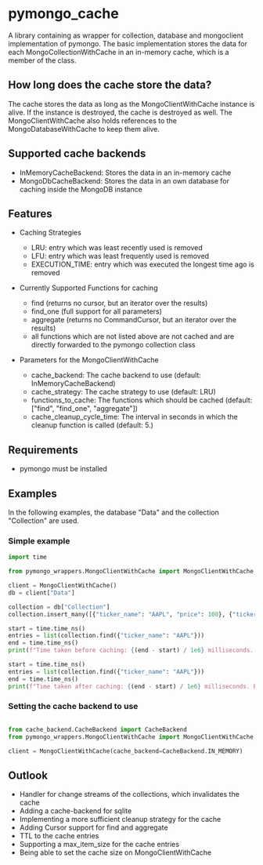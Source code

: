 # pymongo_cache

A library containing as wrapper for collection, database and mongoclient implementation of pymongo.
The basic implementation stores the data for each MongoCollectionWithCache in an in-memory cache, which
is a member of the class.

## How long does the cache store the data?

The cache stores the data as long as the MongoClientWithCache instance is alive. If the instance is destroyed,
the cache is destroyed as well. The MongoClientWithCache also holds references to the MongoDatabaseWithCache
to keep them alive.

## Supported cache backends

- InMemoryCacheBackend: Stores the data in an in-memory cache
- MongoDbCacheBackend: Stores the data in an own database for caching inside the MongoDB instance

## Features

- Caching Strategies
    - LRU: entry which was least recently used is removed
    - LFU: entry which was least frequently used is removed
    - EXECUTION_TIME: entry which was executed the longest time ago is removed

- Currently Supported Functions for caching
    - find (returns no cursor, but an iterator over the results)
    - find_one (full support for all parameters)
    - aggregate (returns no CommandCursor, but an iterator over the results)
    - all functions which are not listed above are not cached and are directly forwarded to the pymongo collection class

- Parameters for the MongoClientWithCache
    - cache_backend: The cache backend to use (default: InMemoryCacheBackend)
    - cache_strategy: The cache strategy to use (default: LRU)
    - functions_to_cache: The functions which should be cached (default: ["find", "find_one", "aggregate"])
    - cache_cleanup_cycle_time: The interval in seconds in which the cleanup function is called (default: 5.)
## Requirements

- pymongo must be installed

## Examples

In the following examples, the database "Data" and the collection "Collection" are used.

### Simple example

```python
import time

from pymongo_wrappers.MongoClientWithCache import MongoClientWithCache

client = MongoClientWithCache()
db = client["Data"]

collection = db["Collection"]
collection.insert_many([{"ticker_name": "AAPL", "price": 100}, {"ticker_name": "AAPL", "price": 200}])

start = time.time_ns()
entries = list(collection.find({"ticker_name": "AAPL"}))
end = time.time_ns()
print(f"Time taken before caching: {(end - start) / 1e6} milliseconds. Entries: {len(entries)}")

start = time.time_ns()
entries = list(collection.find({"ticker_name": "AAPL"}))
end = time.time_ns()
print(f"Time taken after caching: {(end - start) / 1e6} milliseconds. Entries: {len(entries)}")
```

### Setting the cache backend to use

```python

from cache_backend.CacheBackend import CacheBackend
from pymongo_wrappers.MongoClientWithCache import MongoClientWithCache

client = MongoClientWithCache(cache_backend=CacheBackend.IN_MEMORY)

```

## Outlook

- Handler for change streams of the collections, which invalidates the cache
- Adding a cache-backend for sqlite
- Implementing a more sufficient cleanup strategy for the cache
- Adding Cursor support for find and aggregate
- TTL to the cache entries
- Supporting a max_item_size for the cache entries
- Being able to set the cache size on MongoClientWithCache

